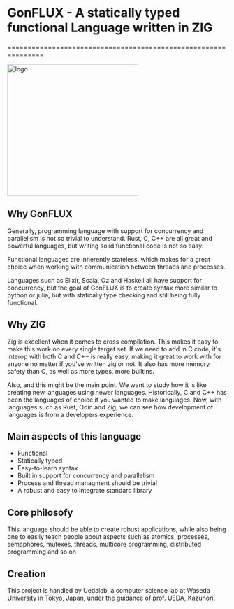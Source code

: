 # GonFLUX - A statically typed functional Language written in ZIG
===============================================================

<img src="https://preview.redd.it/ewvjkm3x1po21.png?auto=webp&s=0053b570aa3033800de5a50b20c7d348b9ff807f" alt="logo" width="300">

## Why GonFLUX

Generally, programming language with support for concurrency and parallelism
is not so trivial to understand. Rust, C, C++ are all great and powerful languages,
but writing solid functional code is not so easy.

Functional languages are inherently stateless, which makes for a great choice 
when working with communication between threads and processes. 

Languages such as Elixir, Scala, Oz and Haskell all have support for concurrency,
but the goal of GonFLUX is to create syntax more similar to python or julia, 
but with statically type checking and still being fully functional.

## Why ZIG

Zig is excellent when it comes to cross compilation. This makes it easy to make 
this work on every single target set.
If we need to add  in C code, it's interop with both C and C++ is really easy, 
making it great to work with for anyone no matter if you've written zig or not.
It also has more memory safety than C, as well as more types, more builtins.

Also, and this might be the main point. We want to study how it is like creating 
new languages using newer languages. Historically, C and C++ has been the languages
of choice if you wanted to make languages. Now, with languages such as Rust, Odin and Zig,
we can see how development of languages is from a developers experience.


## Main aspects of this language

- Functional
- Statically typed 
- Easy-to-learn syntax
- Built in support for concurrency and parallelism
- Process and thread managment should be trivial 
- A robust and easy to integrate standard library


## Core philosofy

This language should be able to create robust applications, while
also being one to easily teach people about aspects such as atomics, processes,
semaphores, mutexes, threads, multicore programming, distributed programming and so on


## Creation

This project is handled by Uedalab, a computer science lab at Waseda University in
Tokyo, Japan, under the guidance of prof. UEDA, Kazunori.
